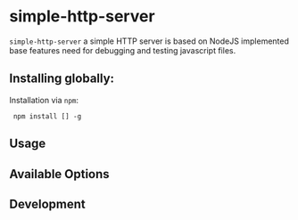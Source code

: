 # simple-http-server
`simple-http-server` a simple HTTP server is based on NodeJS implemented base features need for debugging and testing javascript files.
## Installing globally:

Installation via `npm`:

     npm install [] -g
## Usage
## Available Options
## Development
